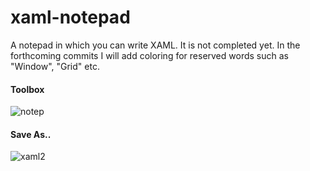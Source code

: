 # xaml-notepad
A notepad in which you can write XAML. It is not completed yet.
In the forthcoming commits I will add coloring for reserved words such as "Window", "Grid" etc. 


#### Toolbox
![notep](https://user-images.githubusercontent.com/46112568/135728333-1c78524b-9764-4924-97f1-a12cfa22e7d0.png)

#### Save As..
![xaml2](https://user-images.githubusercontent.com/46112568/135621736-784bdd7a-089e-462c-8405-81e15bf0d978.png)

